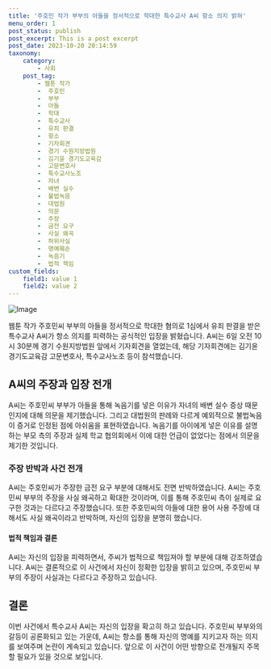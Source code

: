 ```yaml
---
title: '주호민 작가 부부의 아들을 정서적으로 학대한 특수교사 A씨 항소 의지 밝혀'
menu_order: 1
post_status: publish
post_excerpt: This is a post excerpt
post_date: 2023-10-20 20:14:59
taxonomy:
    category:
        - 사회
    post_tag:
        - 웹툰 작가
        -  주호민
        -  부부
        -  아들
        -  학대
        -  특수교사
        -  유죄 판결
        -  항소
        -  기자회견
        -  경기 수원지방법원
        -  김기윤 경기도교육감
        -  고문변호사
        -  특수교사노조
        -  자녀
        -  배변 실수
        -  불법녹음
        -  대법원
        -  의문
        -  주장
        -  금전 요구
        -  사실 왜곡
        -  허위사실
        -  명예훼손
        -  녹음기
        -  법적 책임
custom_fields:
    field1: value 1
    field2: value 2
---
```


![Image](https://imgnews.pstatic.net/image/119/2024/02/06/0002797249_001_20240206140701225.jpeg?type=w647)


웹툰 작가 주호민씨 부부의 아들을 정서적으로 학대한 혐의로 1심에서 유죄 판결을 받은 특수교사 A씨가 항소 의지를 피력하는 공식적인 입장을 밝혔습니다. A씨는 6일 오전 10시 30분께 경기 수원지방법원 앞에서 기자회견을 열었는데, 해당 기자회견에는 김기윤 경기도교육감 고문변호사, 특수교사노조 등이 참석했습니다.

## A씨의 주장과 입장 전개
A씨는 주호민씨 부부가 아들을 통해 녹음기를 넣은 이유가 자녀의 배변 실수 증상 때문인지에 대해 의문을 제기했습니다. 그리고 대법원의 판례와 다르게 예외적으로 불법녹음이 증거로 인정된 점에 아쉬움을 표현하였습니다. 녹음기를 아이에게 넣은 이유를 설명하는 부모 측의 주장과 실제 학교 협의회에서 이에 대한 언급이 없었다는 점에서 의문을 제기한 것입니다.

### 주장 반박과 사건 전개
A씨는 주호민씨가 주장한 금전 요구 부분에 대해서도 전면 반박하였습니다. A씨는 주호민씨 부부의 주장을 사실 왜곡하고 확대한 것이라며, 이를 통해 주호민씨 측이 실제로 요구한 것과는 다르다고 주장했습니다. 또한 주호민씨의 아들에 대한 용어 사용 주장에 대해서도 사실 왜곡이라고 반박하며, 자신의 입장을 분명히 했습니다.

#### 법적 책임과 결론
A씨는 자신의 입장을 피력하면서, 주씨가 법적으로 책임져야 할 부분에 대해 강조하였습니다. A씨는 결론적으로 이 사건에서 자신이 정확한 입장을 밝히고 있으며, 주호민씨 부부의 주장이 사실과는 다르다고 주장하고 있습니다.

## 결론
이번 사건에서 특수교사 A씨는 자신의 입장을 확고히 하고 있습니다. 주호민씨 부부와의 갈등이 공론화되고 있는 가운데, A씨는 항소를 통해 자신의 명예를 지키고자 하는 의지를 보여주며 논란이 계속되고 있습니다. 앞으로 이 사건이 어떤 방향으로 전개될지 주목할 필요가 있을 것으로 보입니다.
